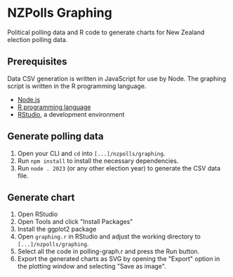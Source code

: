 # NZPolls Graphing
Political polling data and R code to generate charts for New Zealand election polling data.

## Prerequisites
Data CSV generation is written in JavaScript for use by Node.
The graphing script is written in the R programming language.

- [Node.js](https://nodejs.org)
- [R programming language](https://cran.rstudio.com)
- [RStudio](https://www.rstudio.com/products/rstudio/download/), a development environment

## Generate polling data
1. Open your CLI and `cd` into `[...]/nzpolls/graphing`.
2. Run `npm install` to install the necessary dependencies.
3. Run `node . 2023` (or any other election year) to generate the CSV data file.

## Generate chart
1. Open RStudio
2. Open Tools and click "Install Packages"
3. Install the ggplot2 package
4. Open `graphing.r` in RStudio and adjust the working directory to `[...]/nzpolls/graphing`.
5. Select all the code in polling-graph.r and press the Run button.
6. Export the generated charts as SVG by opening the "Export" option in the plotting window and selecting "Save as image".
